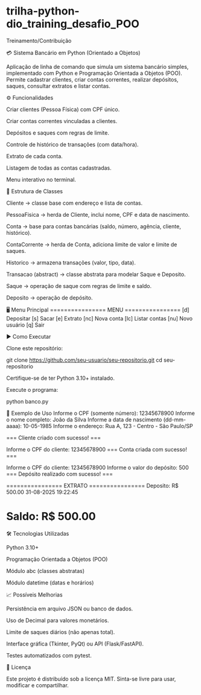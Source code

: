 # trilha-python-dio_training_desafio_POO
Treinamento/Contribuição

💳 Sistema Bancário em Python (Orientado a Objetos)

Aplicação de linha de comando que simula um sistema bancário simples, implementado com Python e Programação Orientada a Objetos (POO).
Permite cadastrar clientes, criar contas correntes, realizar depósitos, saques, consultar extratos e listar contas.

⚙️ Funcionalidades

Criar clientes (Pessoa Física) com CPF único.

Criar contas correntes vinculadas a clientes.

Depósitos e saques com regras de limite.

Controle de histórico de transações (com data/hora).

Extrato de cada conta.

Listagem de todas as contas cadastradas.

Menu interativo no terminal.

📂 Estrutura de Classes

Cliente → classe base com endereço e lista de contas.

PessoaFisica → herda de Cliente, inclui nome, CPF e data de nascimento.

Conta → base para contas bancárias (saldo, número, agência, cliente, histórico).

ContaCorrente → herda de Conta, adiciona limite de valor e limite de saques.

Historico → armazena transações (valor, tipo, data).

Transacao (abstract) → classe abstrata para modelar Saque e Deposito.

Saque → operação de saque com regras de limite e saldo.

Deposito → operação de depósito.

🖥️ Menu Principal
================ MENU ================
[d] Depositar
[s] Sacar
[e] Extrato
[nc] Nova conta
[lc] Listar contas
[nu] Novo usuário
[q] Sair

▶️ Como Executar

Clone este repositório:

git clone https://github.com/seu-usuario/seu-repositorio.git
cd seu-repositorio


Certifique-se de ter Python 3.10+ instalado.

Execute o programa:

python banco.py

📌 Exemplo de Uso
Informe o CPF (somente número): 12345678900
Informe o nome completo: João da Silva
Informe a data de nascimento (dd-mm-aaaa): 10-05-1985
Informe o endereço: Rua A, 123 - Centro - São Paulo/SP

=== Cliente criado com sucesso! ===

Informe o CPF do cliente: 12345678900
=== Conta criada com sucesso! ===

Informe o CPF do cliente: 12345678900
Informe o valor do depósito: 500
=== Depósito realizado com sucesso! ===

================ EXTRATO ================
Deposito:
    R$ 500.00
    31-08-2025 19:22:45

Saldo:
    R$ 500.00
==========================================

🛠️ Tecnologias Utilizadas

Python 3.10+

Programação Orientada a Objetos (POO)

Módulo abc (classes abstratas)

Módulo datetime (datas e horários)

📈 Possíveis Melhorias

Persistência em arquivo JSON ou banco de dados.

Uso de Decimal para valores monetários.

Limite de saques diários (não apenas total).

Interface gráfica (Tkinter, PyQt) ou API (Flask/FastAPI).

Testes automatizados com pytest.

📄 Licença

Este projeto é distribuído sob a licença MIT.
Sinta-se livre para usar, modificar e compartilhar.
